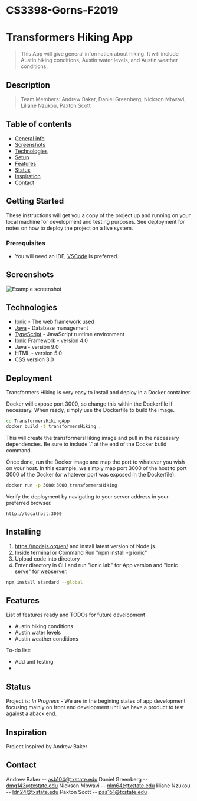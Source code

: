 # CS3398-Gorns-F2019

# Transformers Hiking App
>  This App will give general information about hiking. It will include Austin hiking conditions, Austin water levels, and Austin weather conditions.

## Description
> Team Members: Andrew Baker, Daniel Greenberg, Nickson Mbwavi, Liliane Nzukou, Paxton Scott

## Table of contents
* [General info](#general-info)
* [Screenshots](#screenshots)
* [Technologies](#technologies)
* [Setup](#setup)
* [Features](#features)
* [Status](#status)
* [Inspiration](#inspiration)
* [Contact](#contact)

## Getting Started

These instructions will get you a copy of the project up and running on your local machine for development and testing purposes. See deployment for notes on how to deploy the project on a live system.

### Prerequisites

+ You will need an IDE, [VSCode](https://code.visualstudio.com/) is preferred.

## Screenshots
![Example screenshot](./img/screenshot.png)

## Technologies
* [Ionic](https://expressjs.com/) - The web framework used
* [Java](https://www.mongodb.com/) - Database management
* [TypeScript](https://nodejs.org/en/) - JavaScript runtime environment
* Ionic Framework - version 4.0
* Java - version 9.0
* HTML - version 5.0
* CSS version 3.0

## Deployment

Transformers Hiking is very easy to install and deploy in a Docker container.

Docker will expose port 3000, so change this within the Dockerfile if necessary. When ready, simply use the Dockerfile to build the image.

```sh
cd TransformersHikingApp
docker build -t transformersHiking .
```
This will create the transformersHiking image and pull in the necessary dependencies. Be sure to include '.' at the end of the Docker build command.

Once done, run the Docker image and map the port to whatever you wish on your host. In this example, we simply map port 3000 of the host to port 3000 of the Docker (or whatever port was exposed in the Dockerfile):

```sh
docker run -p 3000:3000 transformersHiking
```

Verify the deployment by navigating to your server address in your preferred browser.

```
http://localhost:3000
```


## Installing
1)  https://nodejs.org/en/ and install latest version of Node.js.
2)  Inside terminal or Command Run "npm install -g ionic"
3)  Upload code into directory
4)  Enter directory in CLI and run "ionic lab" for App version and "ionic serve" for webserver.


```sh
npm install standard --global
```

## Features
List of features ready and TODOs for future development
* Austin hiking conditions
* Austin water levels
* Austin weather conditions

To-do list:
* Add unit testing
* 

## Status
Project is: _In Progress_ - We are in the begining states of app development focusing mainly on front end development until we have a product to test against a aback end.

## Inspiration
Project inspired by Andrew Baker

## Contact
Andrew Baker -- asb104@txstate.edu
Daniel Greenberg -- dmg143@txstate.edu
Nickson Mbwavi -- nlm64@txstate.edu
liliane Nzukou -- ldn24@txstate.edu
Paxton Scott -- pas151@txstate.edu
